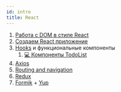 ```yaml
---
id: intro
title: React
---
```


1. [Работа с DOM в стиле React](01-react-like-dom.md)
2. [Создаем React приложение](02-react-app.md)
3. [Hooks](03-hooks.md) и функциональные компоненты
   1. [💻 Компоненты TodoList](03.1-todo-list-components.md)
4. [Axios](04-axios.md)
5. [Routing and navigation](05-routing.md)
6. [Redux](06-redux.md)
7. [Formik](https://formik.org) + [Yup](https://github.com/jquense/yup)
